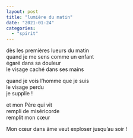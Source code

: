 ```yaml
---
layout: post
title: "lumière du matin"
date: "2021-01-24"
categories:
  - "spirit"
---
```


dès les premières lueurs du matin  
quand je me sens comme un enfant  
égaré dans sa douleur  
le visage caché dans ses mains  

quand je vois l’homme que je suis  
le visage perdu  
je supplie !  

et mon Père qui vit  
rempli de miséricorde  
remplit mon cœur  

Mon cœur dans âme veut exploser jusqu’au soir !

